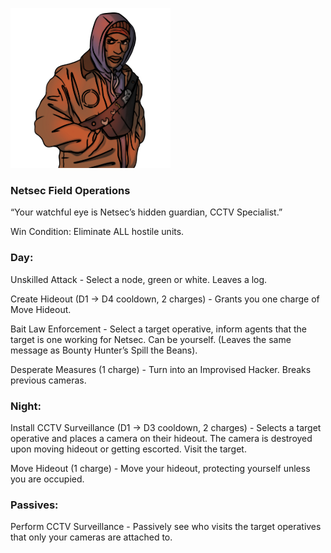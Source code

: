 ![cctvspecialist.png](Images/cctvspecialist.png)

### **Netsec Field Operations**

“Your watchful eye is Netsec’s hidden guardian, CCTV Specialist.”

Win Condition: Eliminate ALL hostile units.

### **Day:**

Unskilled Attack - Select a node, green or white. Leaves a log.

Create Hideout (D1 -> D4 cooldown, 2 charges) - Grants you one charge of Move Hideout.

Bait Law Enforcement - Select a target operative, inform agents that the target is one working for Netsec. Can be yourself. (Leaves the same message as Bounty Hunter’s Spill the Beans).

Desperate Measures (1 charge) - Turn into an Improvised Hacker. Breaks previous cameras.

### **Night:**

Install CCTV Surveillance (D1 -> D3 cooldown, 2 charges) - Selects a target operative and places a camera on their hideout. The camera is destroyed upon moving hideout or getting escorted. Visit the target.

Move Hideout (1 charge) - Move your hideout, protecting yourself unless you are occupied.

### **Passives:**

Perform CCTV Surveillance - Passively see who visits the target operatives that only your cameras are attached to.
